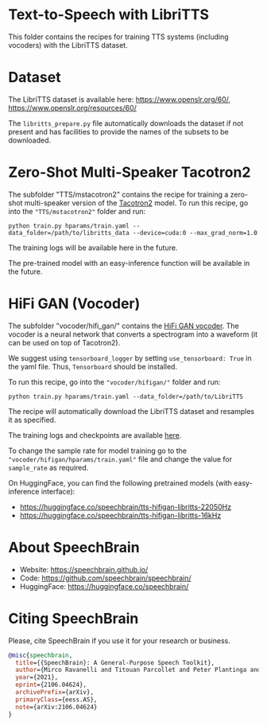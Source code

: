 # Text-to-Speech with LibriTTS
This folder contains the recipes for training TTS systems (including vocoders) with the LibriTTS dataset.

# Dataset
The LibriTTS dataset is available here: https://www.openslr.org/60/, https://www.openslr.org/resources/60/

The `libritts_prepare.py` file automatically downloads the dataset if not present and has facilities to provide the names of the subsets to be downloaded.

# Zero-Shot Multi-Speaker Tacotron2
The subfolder "TTS/mstacotron2" contains the recipe for training a zero-shot multi-speaker version of the [Tacotron2](https://arxiv.org/abs/1712.05884) model.
To run this recipe, go into the `"TTS/mstacotron2"` folder and run:
```
python train.py hparams/train.yaml --data_folder=/path/to/libritts_data --device=cuda:0 --max_grad_norm=1.0
```

The training logs will be available here in the future.

The pre-trained model with an easy-inference function will be available in the future.

# HiFi GAN (Vocoder)
The subfolder "vocoder/hifi_gan/" contains the [HiFi GAN vocoder](https://arxiv.org/pdf/2010.05646.pdf).
The vocoder is a neural network that converts a spectrogram into a waveform (it can be used on top of Tacotron2).

We suggest using `tensorboard_logger` by setting `use_tensorboard: True` in the yaml file. Thus, `Tensorboard` should be installed.

To run this recipe, go into the `"vocoder/hifigan/"` folder and run:

```
python train.py hparams/train.yaml --data_folder=/path/to/LibriTTS
```

The recipe will automatically download the LibriTTS dataset and resamples it as specified.

The training logs and checkpoints are available [here](https://www.dropbox.com/sh/gjs1kslxkxz819q/AABPriN4dOoD1qL7NoIyVk0Oa?dl=0).

To change the sample rate for model training go to the `"vocoder/hifigan/hparams/train.yaml"` file and change the value for `sample_rate` as required.

On HuggingFace, you can find the following pretrained models (with easy-inference interface):
- https://huggingface.co/speechbrain/tts-hifigan-libritts-22050Hz
- https://huggingface.co/speechbrain/tts-hifigan-libritts-16kHz

# **About SpeechBrain**
- Website: https://speechbrain.github.io/
- Code: https://github.com/speechbrain/speechbrain/
- HuggingFace: https://huggingface.co/speechbrain/


# **Citing SpeechBrain**
Please, cite SpeechBrain if you use it for your research or business.

```bibtex
@misc{speechbrain,
  title={{SpeechBrain}: A General-Purpose Speech Toolkit},
  author={Mirco Ravanelli and Titouan Parcollet and Peter Plantinga and Aku Rouhe and Samuele Cornell and Loren Lugosch and Cem Subakan and Nauman Dawalatabad and Abdelwahab Heba and Jianyuan Zhong and Ju-Chieh Chou and Sung-Lin Yeh and Szu-Wei Fu and Chien-Feng Liao and Elena Rastorgueva and François Grondin and William Aris and Hwidong Na and Yan Gao and Renato De Mori and Yoshua Bengio},
  year={2021},
  eprint={2106.04624},
  archivePrefix={arXiv},
  primaryClass={eess.AS},
  note={arXiv:2106.04624}
}
```
